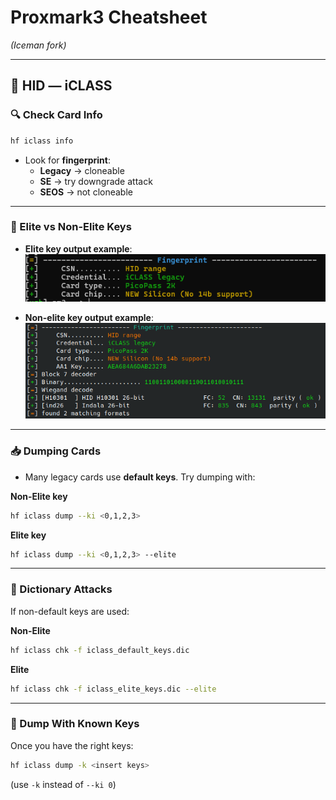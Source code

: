 # Proxmark3 Cheatsheet
*(Iceman fork)*

---

## 🔹 HID — iCLASS

### 🔍 Check Card Info
```bash
hf iclass info
```
- Look for **fingerprint**:
  - **Legacy** → cloneable  
  - **SE** → try downgrade attack  
  - **SEOS** → not cloneable  

---

### 🔑 Elite vs Non-Elite Keys
- **Elite key output example**:  
  ![Elite iCLASS](eliteiclass.png)

- **Non-elite key output example**:  
  ![Non-Elite iCLASS](noneliteiclass.png)

---

### 📥 Dumping Cards
- Many legacy cards use **default keys**. Try dumping with:

**Non-Elite key**
```bash
hf iclass dump --ki <0,1,2,3>
```

**Elite key**
```bash
hf iclass dump --ki <0,1,2,3> --elite
```

---

### 📂 Dictionary Attacks
If non-default keys are used:

**Non-Elite**
```bash
hf iclass chk -f iclass_default_keys.dic
```

**Elite**
```bash
hf iclass chk -f iclass_elite_keys.dic --elite
```

---

### 🔑 Dump With Known Keys
Once you have the right keys:
```bash
hf iclass dump -k <insert keys>
```
(use `-k` instead of `--ki 0`)
